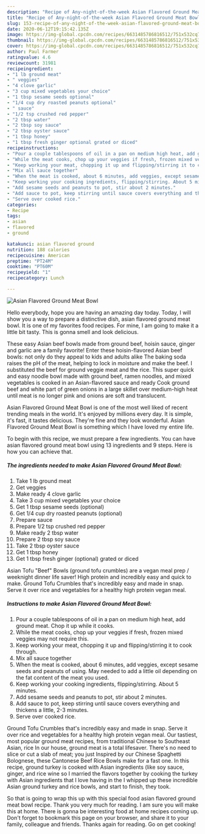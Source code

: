```yaml
---
description: "Recipe of Any-night-of-the-week Asian Flavored Ground Meat Bowl"
title: "Recipe of Any-night-of-the-week Asian Flavored Ground Meat Bowl"
slug: 153-recipe-of-any-night-of-the-week-asian-flavored-ground-meat-bowl
date: 2020-06-12T19:15:42.135Z
image: https://img-global.cpcdn.com/recipes/6631485786816512/751x532cq70/asian-flavored-ground-meat-bowl-recipe-main-photo.jpg
thumbnail: https://img-global.cpcdn.com/recipes/6631485786816512/751x532cq70/asian-flavored-ground-meat-bowl-recipe-main-photo.jpg
cover: https://img-global.cpcdn.com/recipes/6631485786816512/751x532cq70/asian-flavored-ground-meat-bowl-recipe-main-photo.jpg
author: Paul Farmer
ratingvalue: 4.6
reviewcount: 31981
recipeingredient:
- "1 lb ground meat"
- " veggies"
- "4 clove garlic"
- "3 cup mixed vegetables your choice"
- "1 tbsp sesame seeds optional"
- "1/4 cup dry roasted peanuts optional"
- " sauce"
- "1/2 tsp crushed red pepper"
- "2 tbsp water"
- "2 tbsp soy sauce"
- "2 tbsp oyster sauce"
- "1 tbsp honey"
- "1 tbsp fresh ginger optional grated or diced"
recipeinstructions:
- "Pour a couple tablespoons of oil in a pan on medium high heat, add ground meat. Chop it up while it cooks."
- "While the meat cooks, chop up your veggies if fresh, frozen mixed veggies may not require this."
- "Keep working your meat, chopping it up and flipping/stirring it to cook through."
- "Mix all sauce together"
- "When the meat is cooked, about 6 minutes, add veggies, except sesame seeds and peanuts of using. May needed to add a little oil depending on the fat content of the meat you used."
- "Keep working your cooking ingredients, flipping/stirring. About 5 minutes."
- "Add sesame seeds and peanuts to pot, stir about 2 minutes."
- "Add sauce to pot, keep stirring until sauce covers everything and thickens a little, 2-3 minutes."
- "Serve over cooked rice."
categories:
- Recipe
tags:
- asian
- flavored
- ground

katakunci: asian flavored ground 
nutrition: 188 calories
recipecuisine: American
preptime: "PT24M"
cooktime: "PT60M"
recipeyield: "1"
recipecategory: Lunch

---
```



![Asian Flavored Ground Meat Bowl](https://img-global.cpcdn.com/recipes/6631485786816512/751x532cq70/asian-flavored-ground-meat-bowl-recipe-main-photo.jpg)

Hello everybody, hope you are having an amazing day today. Today, I will show you a way to prepare a distinctive dish, asian flavored ground meat bowl. It is one of my favorites food recipes. For mine, I am going to make it a little bit tasty. This is gonna smell and look delicious.

These easy Asian beef bowls made from ground beef, hoisin sauce, ginger and garlic are a family favorite! Enter these hoisin-flavored Asian beef bowls: not only do they appeal to kids and adults alike The baking soda raises the pH of the meat, helping to lock in moisture and make the beef. I substituted the beef for ground veggie meat and the rice. This super quick and easy noodle bowl made with ground beef, ramen noodles, and mixed vegetables is cooked in an Asian-flavored sauce and ready Cook ground beef and white part of green onions in a large skillet over medium-high heat until meat is no longer pink and onions are soft and translucent.

Asian Flavored Ground Meat Bowl is one of the most well liked of recent trending meals in the world. It's enjoyed by millions every day. It is simple, it's fast, it tastes delicious. They're fine and they look wonderful. Asian Flavored Ground Meat Bowl is something which I have loved my entire life.


To begin with this recipe, we must prepare a few ingredients. You can have asian flavored ground meat bowl using 13 ingredients and 9 steps. Here is how you can achieve that.

<!--inarticleads1-->

##### The ingredients needed to make Asian Flavored Ground Meat Bowl:

1. Take 1 lb ground meat
1. Get  veggies
1. Make ready 4 clove garlic
1. Take 3 cup mixed vegetables your choice
1. Get 1 tbsp sesame seeds (optional)
1. Get 1/4 cup dry roasted peanuts (optional)
1. Prepare  sauce
1. Prepare 1/2 tsp crushed red pepper
1. Make ready 2 tbsp water
1. Prepare 2 tbsp soy sauce
1. Take 2 tbsp oyster sauce
1. Get 1 tbsp honey
1. Get 1 tbsp fresh ginger (optional) grated or diced


Asian Tofu &#34;Beef&#34; Bowls (ground tofu crumbles) are a vegan meal prep / weeknight dinner life saver! High protein and incredibly easy and quick to make. Ground Tofu Crumbles that&#39;s incredibly easy and made in snap. Serve it over rice and vegetables for a healthy high protein vegan meal. 

<!--inarticleads2-->

##### Instructions to make Asian Flavored Ground Meat Bowl:

1. Pour a couple tablespoons of oil in a pan on medium high heat, add ground meat. Chop it up while it cooks.
1. While the meat cooks, chop up your veggies if fresh, frozen mixed veggies may not require this.
1. Keep working your meat, chopping it up and flipping/stirring it to cook through.
1. Mix all sauce together
1. When the meat is cooked, about 6 minutes, add veggies, except sesame seeds and peanuts of using. May needed to add a little oil depending on the fat content of the meat you used.
1. Keep working your cooking ingredients, flipping/stirring. About 5 minutes.
1. Add sesame seeds and peanuts to pot, stir about 2 minutes.
1. Add sauce to pot, keep stirring until sauce covers everything and thickens a little, 2-3 minutes.
1. Serve over cooked rice.


Ground Tofu Crumbles that&#39;s incredibly easy and made in snap. Serve it over rice and vegetables for a healthy high protein vegan meal. Our tastiest, most popular ground meat recipes, from traditional Chinese to Southeast Asian, rice In our house, ground meat is a total lifesaver. There&#39;s no need to slice or cut a slab of meat; you just Inspired by our Chinese Spaghetti Bolognese, these Cantonese Beef Rice Bowls make for a fast one. In this recipe, ground turkey is cooked with Asian ingredients (like soy sauce, ginger, and rice wine so I married the flavors together by cooking the turkey with Asian ingredients that I love having in the I whipped up these incredible Asian ground turkey and rice bowls, and start to finish, they took. 

So that is going to wrap this up with this special food asian flavored ground meat bowl recipe. Thank you very much for reading. I am sure you will make this at home. There is gonna be interesting food at home recipes coming up. Don't forget to bookmark this page on your browser, and share it to your family, colleague and friends. Thanks again for reading. Go on get cooking!
